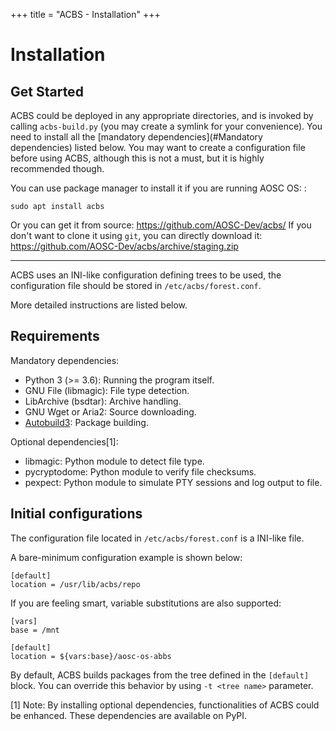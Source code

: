 +++
title = "ACBS - Installation"
+++

Installation
============

Get Started
-----------

ACBS could be deployed in any appropriate directories, and is invoked by
calling `acbs-build.py` (you may create a symlink for your convenience).
You need to install all the [mandatory
dependencies](#Mandatory dependencies) listed below. You may want to
create a configuration file before using ACBS, although this is not a
must, but it is highly recommended though.

You can use package manager to install it if you are running AOSC OS: :

    sudo apt install acbs

Or you can get it from source: <https://github.com/AOSC-Dev/acbs/> If
you don't want to clone it using `git`, you can directly download it:
<https://github.com/AOSC-Dev/acbs/archive/staging.zip>

------------------------------------------------------------------------

ACBS uses an INI-like configuration defining trees to be used, the
configuration file should be stored in `/etc/acbs/forest.conf`.

More detailed instructions are listed below.

Requirements
------------

<div id="Mandatory dependencies">

Mandatory dependencies:

</div>

-   Python 3 (\>= 3.6): Running the program itself.
-   GNU File (libmagic): File type detection.
-   LibArchive (bsdtar): Archive handling.
-   GNU Wget or Aria2: Source downloading.
-   [Autobuild3](https://github.com/AOSC-Dev/autobuild3): Package
    building.

<div id="Optional dependencies">

Optional dependencies[1]:

</div>

-   libmagic: Python module to detect file type.
-   pycryptodome: Python module to verify file checksums.
-   pexpect: Python module to simulate PTY sessions and log output to
    file.

Initial configurations
----------------------

The configuration file located in `/etc/acbs/forest.conf` is a INI-like
file.

A bare-minimum configuration example is shown below:

    [default]
    location = /usr/lib/acbs/repo

If you are feeling smart, variable substitutions are also supported:

    [vars]
    base = /mnt

    [default]
    location = ${vars:base}/aosc-os-abbs

By default, ACBS builds packages from the tree defined in the
`[default]` block. You can override this behavior by using
`-t <tree name>` parameter.

[1] Note: By installing optional dependencies, functionalities of ACBS
could be enhanced. These dependencies are available on PyPI.
